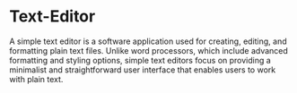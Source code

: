 # Text-Editor
A simple text editor is a software application used for creating, editing, and formatting plain text files. Unlike word processors, which include advanced formatting and styling options, simple text editors focus on providing a minimalist and straightforward user interface that enables users to work with plain text.
